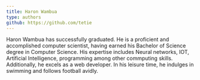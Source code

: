 ```yaml
---
title: Haron Wambua
type: authors
github: https://github.com/tetie
---
```

Haron Wambua has successfully graduated. He is a proficient and accomplished computer scientist, having earned his Bachelor of Science degree in Computer Science. His expertise includes Neural networks, IOT, Artificial Intelligence, programming among other commputing skills. Additionally, he excels as a web developer. In his leisure time, he indulges in swimming and follows football avidly.
